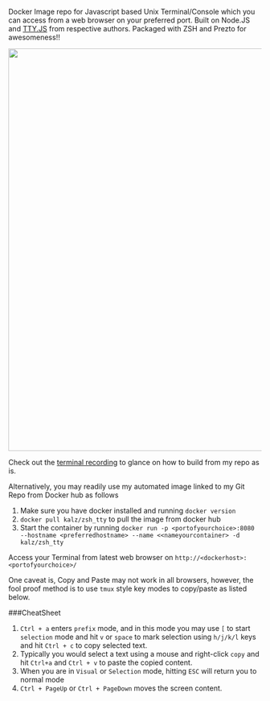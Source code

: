 Docker Image repo for Javascript based Unix Terminal/Console which you can access from a web browser on your preferred port. Built on Node.JS and [TTY.JS](https://github.com/chjj/tty.js/) from respective authors. Packaged with ZSH and Prezto for awesomeness!!

<div align="center">
<img src=http://i.imgur.com/laD3d5f.png width=800/>
</div>

Check out the [terminal recording](https://asciinema.org/a/4qktrmlwxbhdl87vizno30ei1) to glance on how to build from my repo as is.

<div align="center">
<script type="text/javascript" src="https://asciinema.org/a/4qktrmlwxbhdl87vizno30ei1.js" id="asciicast-4qktrmlwxbhdl87vizno30ei1" async></script>
</div>

Alternatively, you may readily use my automated image linked to my Git Repo from Docker hub as follows

1. Make sure you have docker installed and running `docker version`
2. `docker pull kalz/zsh_tty` to pull the image from docker hub
3. Start the container by running `docker run -p <portofyourchoice>:8080 --hostname <preferredhostname> --name <<nameyourcontainer> -d kalz/zsh_tty`


Access your Terminal from latest web browser on `http://<dockerhost>:<portofyourchoice>/`

One caveat is, Copy and Paste may not work in all browsers, however, the fool proof method is to use `tmux` style key modes to copy/paste as listed below.

###CheatSheet

1. `Ctrl + a` enters `prefix` mode, and in this mode you may use `[` to start `selection` mode and hit `v` or `space` to mark selection using `h/j/k/l` keys and hit `Ctrl + c` to copy selected text.
2. Typically you would select a text using a mouse and right-click `copy` and hit `Ctrl+a` and `Ctrl + v` to paste the copied content.
3. When you are in `Visual` or `Selection` mode, hitting `ESC` will return you to normal mode
4. `Ctrl + PageUp` or `Ctrl + PageDown` moves the screen content.